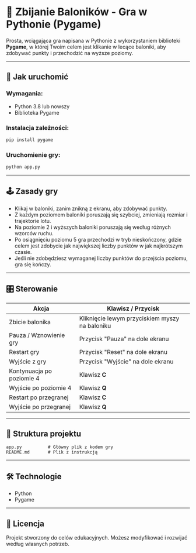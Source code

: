 # 🎈 Zbijanie Baloników - Gra w Pythonie (Pygame)

Prosta, wciągająca gra napisana w Pythonie z wykorzystaniem biblioteki **Pygame**, w której Twoim celem jest klikanie w lecące baloniki, aby zdobywać punkty i przechodzić na wyższe poziomy.

---

## 🚀 Jak uruchomić

### Wymagania:

- Python 3.8 lub nowszy
- Biblioteka Pygame

### Instalacja zależności:

```bash
pip install pygame
```

### Uruchomienie gry:

```bash
python app.py
```

---

## 🕹️ Zasady gry

- Klikaj w baloniki, zanim znikną z ekranu, aby zdobywać punkty.
- Z każdym poziomem baloniki poruszają się szybciej, zmieniają rozmiar i trajektorie lotu.
- Na poziomie 2 i wyższych baloniki poruszają się według różnych wzorców ruchu.
- Po osiągnięciu poziomu 5 gra przechodzi w tryb nieskończony, gdzie celem jest zdobycie jak największej liczby punktów w jak najkrótszym czasie.
- Jeśli nie zdobędziesz wymaganej liczby punktów do przejścia poziomu, gra się kończy.

---

## 🎛️ Sterowanie

| Akcja                    | Klawisz / Przycisk               |
|--------------------------|----------------------------------|
| Zbicie balonika          | Kliknięcie lewym przyciskiem myszy na baloniku |
| Pauza / Wznowienie gry   | Przycisk "Pauza" na dole ekranu |
| Restart gry              | Przycisk "Reset" na dole ekranu |
| Wyjście z gry            | Przycisk "Wyjście" na dole ekranu |
| Kontynuacja po poziomie 4| Klawisz **C** |
| Wyjście po poziomie 4    | Klawisz **Q** |
| Restart po przegranej    | Klawisz **C** |
| Wyjście po przegranej    | Klawisz **Q** |

---

## 🧩 Struktura projektu

```
app.py          # Główny plik z kodem gry
README.md       # Plik z instrukcją
```

---

## 🛠️ Technologie

- Python
- Pygame


---

## 📄 Licencja

Projekt stworzony do celów edukacyjnych. Możesz modyfikować i rozwijać według własnych potrzeb.

